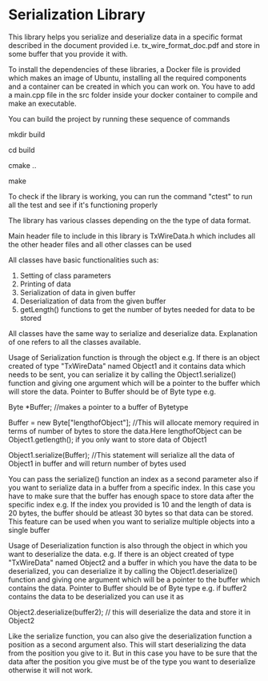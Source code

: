 # Serialization Library

This library helps you serialize and deserialize data in a specific format described in the document provided i.e. tx_wire_format_doc.pdf and store in some buffer that you provide it with. 

To install the dependencies of these libraries, a Docker file is provided which makes an image of Ubuntu, installing all the required components and a container can be created in which you can work on. You have to add a main.cpp file in the src folder inside your docker container to compile and make an executable.


You can build the project by running these sequence of commands


mkdir build

cd build

cmake ..

make




To check if the library is working, you can run the command "ctest" to run all the test and see if it's functioning properly

The library has various classes depending on the the type of data format. 

Main header file to include in this library is TxWireData.h which includes all the other header files and all other classes 
can be used

All classes have basic functionalities such as:
1. Setting of class parameters
2. Printing of data
3. Serialization of data in given buffer
4. Deserialization of data from the given buffer
5. getLength() functions to get the number of bytes needed for data to be stored


All classes have the same way to serialize and deserialize data. Explanation of one refers to all the classes available.


Usage of Serialization function is through the object e.g. If there is an object created of type "TxWireData" named Object1
and it contains data which needs to be sent, you can serialize it by calling the Object1.serialize() function and giving one 
argument which will be a pointer to the buffer which will store the data. Pointer to Buffer should be of Byte type e.g.





Byte *Buffer; //makes a pointer to a buffer of Bytetype

Buffer = new Byte["lengthofObject"]; //This will allocate memory required in terms of number of bytes to store the data.Here lengthofObject can be Object1.getlength(); if you only want to store data of Object1
  
Object1.serialize(Buffer); //This statement will serialize all the data of Object1 in buffer and will return number of bytes used





You can pass the serialize() function an index as a second parameter also if you want to serialize data in a buffer from a specific index. In this case you have to make sure that the buffer has enough space to store data after the specific index e.g. If the index you provided is 10 and the length of data is 20 bytes, the buffer should be atleast 30 bytes so that data can be stored. This feature can be used when you want to serialize multiple objects into a single buffer


Usage of Deserialization function is also through the object in which you want to deserialize the data. e.g. If there is an object created of type "TxWireData" named Object2 and a buffer in which you have the data to be deserialized, you can deserialize it by calling the Object1.deserialize() function and giving one argument which will be a pointer to the buffer which contains the data. Pointer to Buffer should be of Byte type e.g. if buffer2 contains the data to be deserialized you can use it as



Object2.deserialize(buffer2); // this will deserialize the data and store it in Object2



Like the serialize function, you can also give the deserialization function a position as a second argument also. This will start deserializing the data from the position you give to it. But in this case you have to be sure that the data after the position you give must be of the type you want to deserialize otherwise it will not work.




